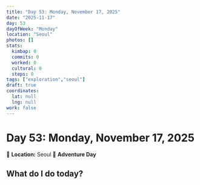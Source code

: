 ```yaml
---
title: "Day 53: Monday, November 17, 2025"
date: "2025-11-17"
day: 53
dayOfWeek: "Monday"
location: "Seoul"
photos: []
stats:
  kimbap: 0
  commits: 0
  worked: 0
  cultural: 0
  steps: 0
tags: ["exploration","seoul"]
draft: true
coordinates:
  lat: null
  lng: null
work: false
---
```

# Day 53: Monday, November 17, 2025

📍 **Location:** Seoul
🎒 **Adventure Day**

## What do I do today?


